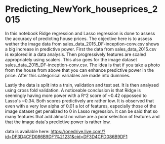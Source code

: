 # Predicting_NewYork_houseprices_2015

In this notebook Ridge regression and Lasso regression is done to assess the accuracy of predicting house prices. The objective here is to assess wether the image data from sales_data_2015_DF-inception-conv.csv shows a big increase in predictive power. First the data from sales_data_2015.csv is explored in a data analysis. Then progressively features are scaled appropriately using scalers. This also goes for the image dataset sales_data_2015_DF-inception-conv.csv. The idea is that if you take a photo from the house from above that you can enhance predictive power in the price. After this categorical variables are made into dummies.

Lastly the data is split into a train, validation and test set. It is then analysed using cross fold validation. A noticeable conclusion is that Ridge is seemingly having more power with a R^2 score of ~0.42 oppossed to Lasso's ~0.34. Both scores predictively are rather low. It is observed that even with a very low alpha of 0.01 a lot of features, especially those of the image dataset get penalized to 0 in Lasso regression. It can be said that so many features that add almost no value are a poor selection of features and that the image data's predictive power is rather low.

data is available here: https://onedrive.live.com/?id=DF3D4CFD086B9DF1%21231&cid=DF3D4CFD086B9DF1
